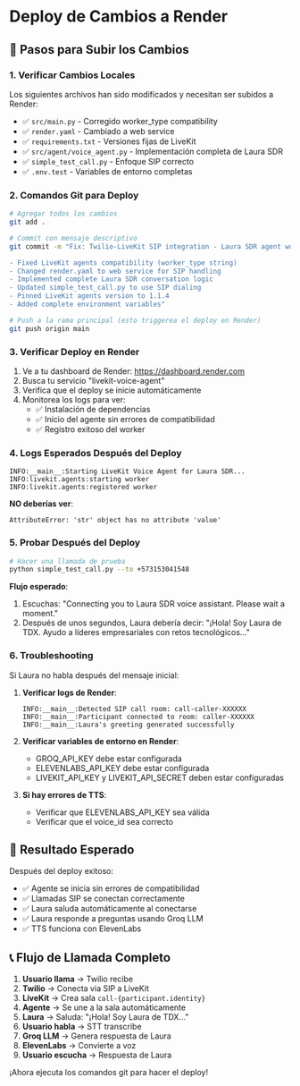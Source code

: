 # Deploy de Cambios a Render

## 🚀 Pasos para Subir los Cambios

### 1. **Verificar Cambios Locales**
Los siguientes archivos han sido modificados y necesitan ser subidos a Render:

- ✅ `src/main.py` - Corregido worker_type compatibility
- ✅ `render.yaml` - Cambiado a web service
- ✅ `requirements.txt` - Versiones fijas de LiveKit
- ✅ `src/agent/voice_agent.py` - Implementación completa de Laura SDR
- ✅ `simple_test_call.py` - Enfoque SIP correcto
- ✅ `.env.test` - Variables de entorno completas

### 2. **Comandos Git para Deploy**

```bash
# Agregar todos los cambios
git add .

# Commit con mensaje descriptivo
git commit -m "Fix: Twilio-LiveKit SIP integration - Laura SDR agent working

- Fixed LiveKit agents compatibility (worker_type string)
- Changed render.yaml to web service for SIP handling
- Implemented complete Laura SDR conversation logic
- Updated simple_test_call.py to use SIP dialing
- Pinned LiveKit agents version to 1.1.4
- Added complete environment variables"

# Push a la rama principal (esto triggerea el deploy en Render)
git push origin main
```

### 3. **Verificar Deploy en Render**

1. Ve a tu dashboard de Render: https://dashboard.render.com
2. Busca tu servicio "livekit-voice-agent"
3. Verifica que el deploy se inicie automáticamente
4. Monitorea los logs para ver:
   - ✅ Instalación de dependencias
   - ✅ Inicio del agente sin errores de compatibilidad
   - ✅ Registro exitoso del worker

### 4. **Logs Esperados Después del Deploy**

```
INFO:__main__:Starting LiveKit Voice Agent for Laura SDR...
INFO:livekit.agents:starting worker
INFO:livekit.agents:registered worker
```

**NO deberías ver**:
```
AttributeError: 'str' object has no attribute 'value'
```

### 5. **Probar Después del Deploy**

```bash
# Hacer una llamada de prueba
python simple_test_call.py --to +573153041548
```

**Flujo esperado**:
1. Escuchas: "Connecting you to Laura SDR voice assistant. Please wait a moment."
2. Después de unos segundos, Laura debería decir: "¡Hola! Soy Laura de TDX. Ayudo a líderes empresariales con retos tecnológicos..."

### 6. **Troubleshooting**

Si Laura no habla después del mensaje inicial:

1. **Verificar logs de Render**:
   ```
   INFO:__main__:Detected SIP call room: call-caller-XXXXXX
   INFO:__main__:Participant connected to room: caller-XXXXXX
   INFO:__main__:Laura's greeting generated successfully
   ```

2. **Verificar variables de entorno en Render**:
   - GROQ_API_KEY debe estar configurada
   - ELEVENLABS_API_KEY debe estar configurada
   - LIVEKIT_API_KEY y LIVEKIT_API_SECRET deben estar configuradas

3. **Si hay errores de TTS**:
   - Verificar que ELEVENLABS_API_KEY sea válida
   - Verificar que el voice_id sea correcto

## 🎯 Resultado Esperado

Después del deploy exitoso:
- ✅ Agente se inicia sin errores de compatibilidad
- ✅ Llamadas SIP se conectan correctamente
- ✅ Laura saluda automáticamente al conectarse
- ✅ Laura responde a preguntas usando Groq LLM
- ✅ TTS funciona con ElevenLabs

## 📞 Flujo de Llamada Completo

1. **Usuario llama** → Twilio recibe
2. **Twilio** → Conecta via SIP a LiveKit
3. **LiveKit** → Crea sala `call-{participant.identity}`
4. **Agente** → Se une a la sala automáticamente
5. **Laura** → Saluda: "¡Hola! Soy Laura de TDX..."
6. **Usuario habla** → STT transcribe
7. **Groq LLM** → Genera respuesta de Laura
8. **ElevenLabs** → Convierte a voz
9. **Usuario escucha** → Respuesta de Laura

¡Ahora ejecuta los comandos git para hacer el deploy!
